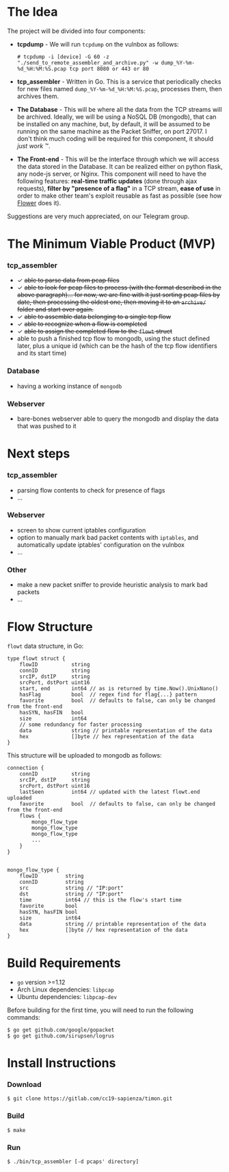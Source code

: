 # The Idea

The project will be divided into four components:

* **tcpdump** - We will run `tcpdump` on the vulnbox as follows:

      # tcpdump -i [device] -G 60 -z "./send_to_remote_assembler_and_archive.py" -w dump_%Y-%m-%d_%H:%M:%S.pcap tcp port 8080 or 443 or 80

* **tcp_assembler** - Written in Go. This is a service that periodically checks for new files named `dump_%Y-%m-%d_%H:%M:%S.pcap`, processes them, then archives them.
* **The Database** - This will be where all the data from the TCP streams will be archived. Ideally, we will be using a NoSQL DB (mongodb), that can be installed on any machine, but, by default, it will be assumed to be running on the same machine as the Packet Sniffer, on port 27017. I don't think much coding will be required for this component, it should *just work* ™.
* **The Front-end** - This will be the interface through which we will access the data stored in the Database. It can be realized either on python flask, any node-js server, or Nginx. This component will need to have the following features: **real-time traffic updates** (done through ajax requests), **filter by "presence of a flag"** in a TCP stream, **ease of use** in order to make other team's exploit reusable as fast as possible (see how [Flower](https://github.com/secgroup/flower) does it).

Suggestions are very much appreciated, on our Telegram group.

# The Minimum Viable Product (MVP)

### tcp_assembler
* ✓ ~~able to parse data from pcap files~~
* ✓ ~~able to look for pcap files to process (with the format described in the above paragraph)... for now, we are fine with it just sorting pcap files by date, then processing the oldest one, then moving it to an `archive/` folder and start over again.~~
* ✓ ~~able to assemble data belonging to a single tcp flow~~
* ✓ ~~able to recognize when a flow is completed~~
* ✓ ~~able to assign the completed flow to the `flowt` struct~~
* able to push a finished tcp flow to mongodb, using the stuct defined later, plus a unique id (which can be the hash of the tcp flow identifiers and its start time)

### Database
* having a working instance of `mongodb`

### Webserver
* bare-bones webserver able to query the mongodb and display the data that was pushed to it

# Next steps

### tcp_assembler
* parsing flow contents to check for presence of flags
* ... 

### Webserver
* screen to show current iptables configuration
* option to manually mark bad packet contents with `iptables`, and automatically update iptables' configuration on the vulnbox
* ...


### Other
* make a new packet sniffer to provide heuristic analysis to mark bad packets
* ...

# Flow Structure
`flowt` data structure, in Go:

    type flowt struct {
        flowID           string
        connID           string
        srcIP, dstIP     string
        srcPort, dstPort uint16
        start, end       int64 // as is returned by time.Now().UnixNano()
        hasFlag          bool  // regex find for flag{...} pattern
        favorite         bool  // defaults to false, can only be changed from the front-end
        hasSYN, hasFIN   bool
        size             int64
        // some redundancy for faster processing
        data             string // printable representation of the data
        hex              []byte // hex representation of the data
    }


This structure will be uploaded to mongodb as follows:

    connection {
        connID           string
        srcIP, dstIP     string
        srcPort, dstPort uint16
        lastSeen         int64 // updated with the latest flowt.end uploaded
        favorite         bool  // defaults to false, can only be changed from the front-end
        flows {
            mongo_flow_type
            mongo_flow_type
            mongo_flow_type
            ...
        }
    }


    mongo_flow_type {
        flowID         string
        connID         string
        src            string // "IP:port"
        dst            string // "IP:port"
        time           int64 // this is the flow's start time
        favorite       bool
        hasSYN, hasFIN bool
        size           int64
        data           string // printable representation of the data
        hex            []byte // hex representation of the data
    }


# Build Requirements

* `go` version >=1.12
* Arch Linux dependencies: `libpcap`
* Ubuntu dependencies: `libpcap-dev`

Before building for the first time, you will need to run the following commands:

    $ go get github.com/google/gopacket
    $ go get github.com/sirupsen/logrus

# Install Instructions

### Download
    $ git clone https://gitlab.com/cc19-sapienza/timon.git

### Build
    $ make

### Run
    $ ./bin/tcp_assembler [-d pcaps' directory]
